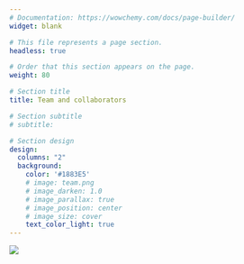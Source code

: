 ```yaml
---
# Documentation: https://wowchemy.com/docs/page-builder/
widget: blank

# This file represents a page section.
headless: true

# Order that this section appears on the page.
weight: 80

# Section title
title: Team and collaborators

# Section subtitle
# subtitle:

# Section design
design:
  columns: "2"
  background:
    color: '#1883E5'
    # image: team.png
    # image_darken: 1.0
    # image_parallax: true
    # image_position: center
    # image_size: cover
    text_color_light: true
---
```


![](team.png)
